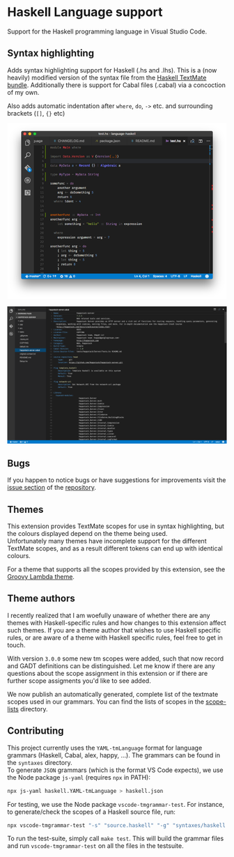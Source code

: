 # Haskell Language support


Support for the Haskell programming language in Visual Studio Code.

## Syntax highlighting

Adds syntax highlighting support for Haskell (.hs and .lhs). This is a (now heavily) modified version of
the syntax file from the [Haskell TextMate bundle](https://github.com/textmate/haskell.tmbundle).
Additionally there is support for Cabal files (.cabal) via a concoction of my own.

Also adds automatic indentation after `where`, `do`, `->` etc. and surrounding brackets (`[]`, `{}` etc)

![Screenshot Haskell](/images/screenshot1.png?raw=true)

![Screenshot Cabal](/images/screenshot-cabal1.png?raw=true)

## Bugs

If you happen to notice bugs or have suggestions for improvements visit the [issue
section](https://github.com/JustusAdam/language-haskell/issues) of the
[repository](https://github.com/JustusAdam/language-haskell).

## Themes

This extension provides TextMate scopes for use in syntax highlighting, but the colours displayed
depend on the theme being used.    
Unfortunately many themes have incomplete support for the different TextMate scopes, and as a
result different tokens can end up with identical colours.    

For a theme that supports all the scopes provided by this extension, see the
[Groovy Lambda theme](https://github.com/sheaf/groovy-lambda).

## Theme authors

I recently realized that I am woefully unaware of whether there are any themes with Haskell-specific
rules and how changes to this extension affect such themes. If you are a theme author that wishes to
use Haskell specific rules, or are aware of a theme with Haskell specific rules, feel free to get in
touch.

With version `3.0.0` some new tm scopes were added, such that now record and GADT definitions can be
distinguished. Let me know if there are any questions about the scope assignment in this
extension or if there are further scope assigments you'd like to see added.

We now publish an automatically generated, complete list of the textmate scopes
used in our grammars. You can find the lists of scopes in the
[scope-lists](/scope-lists) directory.

## Contributing

This project currently uses the `YAML-tmLanguage` format for language grammars (Haskell, Cabal, alex, happy, ...).
The grammars can be found in the `syntaxes` directory.  
To generate `JSON` grammars (which is the format VS Code expects), we use the Node package `js-yaml` (requires `npx` in PATH):

```sh
npx js-yaml haskell.YAML-tmLanguage > haskell.json
```

For testing, we use the Node package `vscode-tmgrammar-test`. For instance, to generate/check
the scopes of a Haskell source file, run:

```sh
npx vscode-tmgrammar-test "-s" "source.haskell" "-g" "syntaxes/haskell.json" "-t" "myTestFile.hs"
```


To run the test-suite, simply call `make test`.
This will build the grammar files and run `vscode-tmgrammar-test` on all the files in the testsuite.
